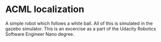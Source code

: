 # ACML localization
A simple robot which follows a white ball. All of this is simulated in the gazebo simulator. 
This is an excercise as a part of the Udacity Robotics Software Engineer Nano degree.
